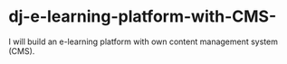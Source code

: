 # dj-e-learning-platform-with-CMS-
I will  build an e-learning platform with own content management system (CMS).
